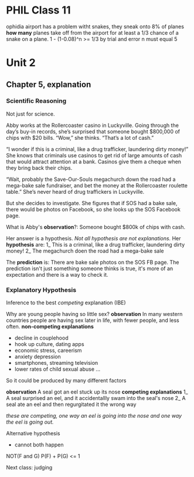 # PHIL Class 11

ophidia airport has a problem witht snakes, they sneak onto 8% of planes
**how many** planes take off from the airport for at least a 1/3 chance of a snake on a plane.
1 - (1-0.08)^n >= 1/3
by trial and error n must equal 5

# Unit 2
## Chapter 5, explanation

### Scientific Reasoning
Not just for science.

Abby works at the Rollercoaster casino in Luckyville. Going
through the day’s buy-in records, she’s surprised that someone
bought $800,000 of chips with $20 bills. “Wow,” she thinks.
“That’s a lot of cash.”

“I wonder if this is a criminal, like a drug trafficker, laundering
dirty money!” She knows that criminals use casinos to get rid
of large amounts of cash that would attract attention at a bank.
Casinos give them a cheque when they bring back their chips.

“Wait, probably the Save-Our-Souls megachurch down the
road had a mega-bake sale fundraiser, and bet the money at
the Rollercoaster roulette table.” She’s never heard of drug
traffickers in Luckyville.

But she decides to investigate. She figures that if SOS had a
bake sale, there would be photos on Facebook, so she looks up
the SOS Facebook page.

What is Abby's **observation**?: Someone bought $800k of chips with cash.

Her answer is a hypothesis. *Not all hypothesis are not explanations.*
Her **hypothesis** are:
1_ This is a criminal, like a drug trafficker, laundering dirty money!
2_ The megachurch doen the road had a mega-bake sale

The **prediction** is:
There are bake sale photos on the SOS FB page.
The prediction isn't just something someone thinks is true, it's more of an expectation and there is a way to check it.

### Explanatory Hypothesis
Inference to the best *competing* explanation (IBE)

Why are young people having so little sex?
**observation**
In many western countries people are having sex later in life, with fewer people, and less often.
**non-competing explanations**
- decline in couplehood
- hook up culture, dating apps
- economic stress, careerism
- anxiety depression
- smartphones, streaming television
- lower rates of child sexual abuse
...

So it could be produced by many different factors

**observation**
A seal got an eel stuck up its nose
**competing explanations**
1_ A seal surprised an eel, and it accidentallly swam into the seal's nose
2_ A seal ate an eel and then regurgitated it the wrong way

*these are competing, one way an eel is going into the nose and one way the eel is going out.*

Alternative hypothesis
- cannot both happen

NOT(F and G)
P(F) + P(G) <= 1

Next class: judging
